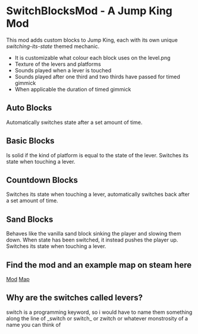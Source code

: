# SwitchBlocksMod - A Jump King Mod

This mod adds custom blocks to Jump King, each with its own unique *switching-its-state* themed mechanic.
- It is customizable what colour each block uses on the level.png
- Texture of the levers and platforms
- Sounds played when a lever is touched
- Sounds played after one third and two thirds have passed for timed gimmick
- When applicable the duration of timed gimmick

## Auto Blocks
Automatically switches state after a set amount of time.

## Basic Blocks
Is solid if the kind of platform is equal to the state of the lever.
Switches its state when touching a lever.

## Countdown Blocks
Switches its state when touching a lever, automatically switches back after a set amount of time.

## Sand Blocks
Behaves like the vanilla sand block sinking the player and slowing them down. When state has been switched, it instead pushes the player up.
Switches its state when touching a lever.

## Find the mod and an example map on steam here
[Mod](https://steamcommunity.com/sharedfiles/filedetails/?id=3188962826)
[Map](https://steamcommunity.com/sharedfiles/filedetails/?id=3175561853)

## Why are the switches called levers?
switch is a programming keyword, so i would have to name them something along the line of \_switch or switch\_ or zwitch or whatever monstrosity of a name you can think of
